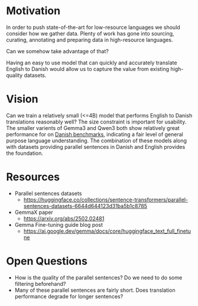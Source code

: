 # Motivation
In order to push state-of-the-art for low-resource languages we should consider how we gather data. Plenty of work has gone into sourcing, curating, annotating and preparing data in high-resource languages. 

Can we somehow take advantage of that?

Having an easy to use model that can quickly and accurately translate English to Danish would allow us to capture the value from existing high-quality datasets.

# Vision
Can we train a relatively small (<=4B) model that performs English to Danish translations reasonably well? The size constraint is important for usability. The smaller varients of Gemma3 and Qwen3 both show relatively great performance for on [Danish benchmarks](https://euroeval.com/leaderboards/Monolingual/danish/#__tabbed_1_3), indicating a fair level of general purpose language understanding. The combination of these models along with datasets providing parallel sentences in Danish and English provides the foundation.

# Resources
* Parallel sentences datasets
  * https://huggingface.co/collections/sentence-transformers/parallel-sentences-datasets-6644d644123d31ba5b1c8785
* GemmaX paper
  * https://arxiv.org/abs/2502.02481
* Gemma Fine-tuning guide blog post
  * https://ai.google.dev/gemma/docs/core/huggingface_text_full_finetune

# Open Questions
* How is the quality of the parallel sentences? Do we need to do some filtering beforehand?
* Many of these parallel sentences are fairly short. Does translation performance degrade for longer sentences?
